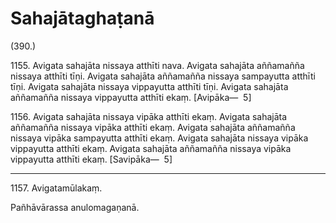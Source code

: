 

# Sahajātaghaṭanā







(390.)

1155\. Avigata sahajāta nissaya atthīti nava. Avigata sahajāta aññamañña nissaya atthīti tīṇi. Avigata sahajāta aññamañña nissaya sampayutta atthīti tīṇi. Avigata sahajāta nissaya vippayutta atthīti tīṇi. Avigata sahajāta aññamañña nissaya vippayutta atthīti ekaṃ. [Avipāka—  5]

1156\. Avigata sahajāta nissaya vipāka atthīti ekaṃ. Avigata sahajāta aññamañña nissaya vipāka atthīti ekaṃ. Avigata sahajāta aññamañña nissaya vipāka sampayutta atthīti ekaṃ. Avigata sahajāta nissaya vipāka vippayutta atthīti ekaṃ. Avigata sahajāta aññamañña nissaya vipāka vippayutta atthīti ekaṃ. [Savipāka—  5]

---

1157\. Avigatamūlakaṃ.

  
Pañhāvārassa anulomagaṇanā.






